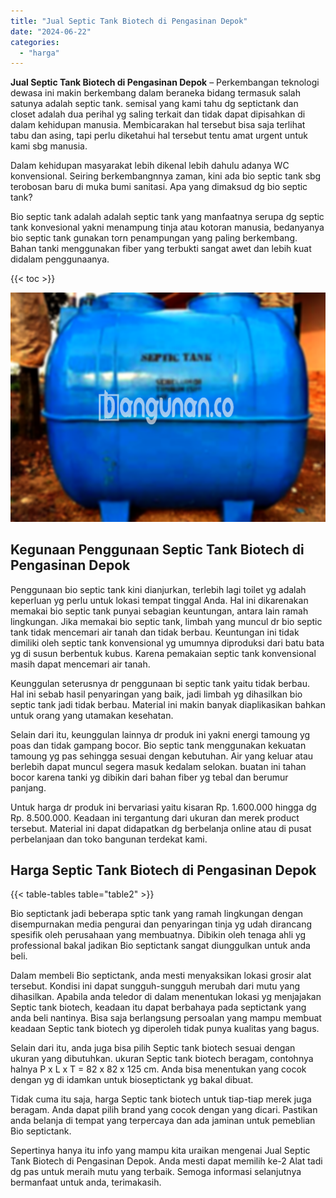 ```yaml
---
title: "Jual Septic Tank Biotech di Pengasinan Depok"
date: "2024-06-22"
categories: 
  - "harga"
---
```


**Jual Septic Tank Biotech di Pengasinan Depok** – Perkembangan teknologi dewasa ini makin berkembang dalam beraneka bidang termasuk salah satunya adalah septic tank. semisal yang kami tahu dg septictank dan closet adalah dua perihal yg saling terkait dan tidak dapat dipisahkan di dalam kehidupan manusia. Membicarakan hal tersebut bisa saja terlihat tabu dan asing, tapi perlu diketahui hal tersebut tentu amat urgent untuk kami sbg manusia.

Dalam kehidupan masyarakat lebih dikenal lebih dahulu adanya WC konvensional. Seiring berkembangnnya zaman, kini ada bio septic tank sbg terobosan baru di muka bumi sanitasi. Apa yang dimaksud dg bio septic tank?

Bio septic tank adalah adalah septic tank yang manfaatnya serupa dg septic tank konvesional yakni menampung tinja atau kotoran manusia, bedanyanya bio septic tank gunakan torn penampungan yang paling berkembang. Bahan tanki menggunakan fiber yang terbukti sangat awet dan lebih kuat didalam penggunaanya.

{{< toc >}}

![Jual Septic Tank Biotech di Pengasinan Depok](/images/jual-bio-septictank-44.png)

## Kegunaan Penggunaan Septic Tank Biotech di Pengasinan Depok

Penggunaan bio septic tank kini dianjurkan, terlebih lagi toilet yg adalah keperluan yg perlu untuk lokasi tempat tinggal Anda. Hal ini dikarenakan memakai bio septic tank punyai sebagian keuntungan, antara lain ramah lingkungan. Jika memakai bio septic tank, limbah yang muncul dr bio septic tank tidak mencemari air tanah dan tidak berbau. Keuntungan ini tidak dimiliki oleh septic tank konvensional yg umumnya diproduksi dari batu bata yg di susun berbentuk kubus. Karena pemakaian septic tank konvensional masih dapat mencemari air tanah.

Keunggulan seterusnya dr penggunaan bi septic tank yaitu tidak berbau. Hal ini sebab hasil penyaringan yang baik, jadi limbah yg dihasilkan bio septic tank jadi tidak berbau. Material ini makin banyak diaplikasikan bahkan untuk orang yang utamakan kesehatan.

Selain dari itu, keunggulan lainnya dr produk ini yakni energi tamoung yg poas dan tidak gampang bocor. Bio septic tank menggunakan kekuatan tamoung yg pas sehingga sesuai dengan kebutuhan. Air yang keluar atau berlebih dapat muncul segera masuk kedalam selokan. buatan ini tahan bocor karena tanki yg dibikin dari bahan fiber yg tebal dan berumur panjang.

Untuk harga dr produk ini bervariasi yaitu kisaran Rp. 1.600.000 hingga dg Rp. 8.500.000. Keadaan ini tergantung dari ukuran dan merek product tersebut. Material ini dapat didapatkan dg berbelanja online atau di pusat perbelanjaan dan toko bangunan terdekat kami.

## Harga Septic Tank Biotech di Pengasinan Depok

{{< table-tables table="table2" >}}

Bio septictank jadi beberapa sptic tank yang ramah lingkungan dengan disempurnakan media pengurai dan penyaringan tinja yg udah dirancang spesifik oleh perusahaan yang membuatnya. Dibikin oleh tenaga ahli yg professional bakal jadikan Bio septictank sangat diunggulkan untuk anda beli.

Dalam membeli Bio septictank, anda mesti menyaksikan lokasi grosir alat tersebut. Kondisi ini dapat sungguh-sungguh merubah dari mutu yang dihasilkan. Apabila anda teledor di dalam menentukan lokasi yg menjajakan Septic tank biotech, keadaan itu dapat berbahaya pada septictank yang anda beli nantinya. Bisa saja berlangsung persoalan yang mampu membuat keadaan Septic tank biotech yg diperoleh tidak punya kualitas yang bagus.

Selain dari itu, anda juga bisa pilih Septic tank biotech sesuai dengan ukuran yang dibutuhkan. ukuran Septic tank biotech beragam, contohnya halnya P x L x T = 82 x 82 x 125 cm. Anda bisa menentukan yang cocok dengan yg di idamkan untuk bioseptictank yg bakal dibuat.

Tidak cuma itu saja, harga Septic tank biotech untuk tiap-tiap merek juga beragam. Anda dapat pilih brand yang cocok dengan yang dicari. Pastikan anda belanja di tempat yang terpercaya dan ada jaminan untuk pemeblian Bio septictank.

Sepertinya hanya itu info yang mampu kita uraikan mengenai Jual Septic Tank Biotech di Pengasinan Depok. Anda mesti dapat memilih ke-2 Alat tadi dg pas untuk meraih mutu yang terbaik. Semoga informasi selanjutnya bermanfaat untuk anda, terimakasih.
